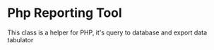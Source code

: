 # Php Reporting Tool

This class is a helper for PHP, it's query to database and export data tabulator

